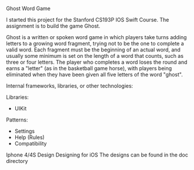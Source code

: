 Ghost Word Game 

I started this project for the Stanford CS193P IOS Swift Course. The assignment is to build the game Ghost. 

Ghost is a written or spoken word game in which players take turns adding letters to a growing word fragment, trying not to be the one to complete a valid word. Each fragment must be the beginning of an actual word, and usually some minimum is set on the length of a word that counts, such as three or four letters. The player who completes a word loses the round and earns a "letter" (as in the basketball game horse), with players being eliminated when they have been given all five letters of the word "ghost".


Internal frameworks, libraries, or other technologies:

Libraries: 
- UIKit

Patterns:
- Settings
- Help (Rules)
- Compatibility


Iphone 4/4S Design
Designing for iOS
The designs can be found in the doc directory


